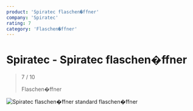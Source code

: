 ```yaml
---
product: 'Spiratec flaschen�ffner'
company: 'Spiratec'
rating: 7
category: 'Flaschen�ffner'
---
```


# Spiratec - Spiratec flaschen�ffner
>
> 7 / 10
>
> Flaschen�ffner

![Spiratec flaschen�ffner](./assets/spiratec-spiratec-flaschen�ffner-547c8b7b-aea5-4b77-9f5b-8ea714a83a63.jpg)
standard flaschen�ffner
